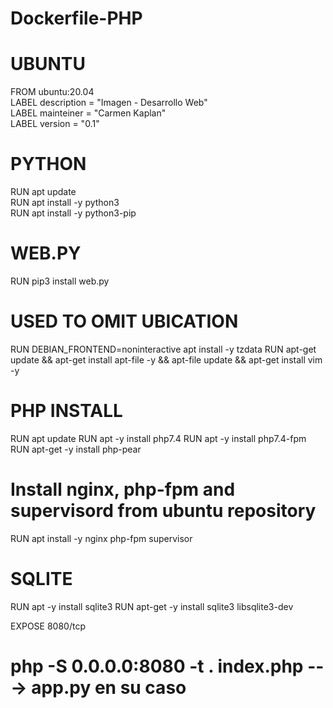 # Dockerfile-PHP

#  UBUNTU  
FROM ubuntu:20.04    
LABEL description = "Imagen - Desarrollo Web"  
LABEL mainteiner = "Carmen Kaplan"  
LABEL version = "0.1"    

#  PYTHON  
RUN apt update  
RUN apt install -y python3  
RUN apt install -y python3-pip    

# WEB.PY  
RUN pip3 install web.py

#  USED TO OMIT UBICATION 
RUN DEBIAN_FRONTEND=noninteractive apt install -y tzdata
RUN apt-get update && apt-get install apt-file -y && apt-file update && apt-get install vim -y

#  PHP INSTALL      
RUN apt update
RUN apt -y install php7.4
RUN apt -y install php7.4-fpm
RUN apt-get -y install php-pear

# Install nginx, php-fpm and supervisord from ubuntu repository
RUN apt install -y nginx php-fpm supervisor 

# SQLITE
RUN apt -y install sqlite3
RUN apt-get -y install sqlite3 libsqlite3-dev

EXPOSE 8080/tcp

# php -S 0.0.0.0:8080 -t . index.php ---> app.py en su caso
